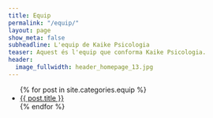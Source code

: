```yaml
---
title: Equip
permalink: "/equip/"
layout: page
show_meta: false
subheadline: L'equip de Kaike Psicologia
teaser: Aquest és l'equip que conforma Kaike Psicologia.
header:
  image_fullwidth: header_homepage_13.jpg
---
```


<ul>
    {% for post in site.categories.equip %}
    <li><a href="{{ site.url }}{{ site.baseurl }}{{ post.url }}">{{ post.title }}</a></li>
    {% endfor %}
</ul>
